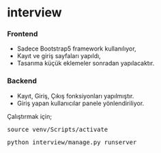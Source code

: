 # interview

### Frontend
* Sadece Bootstrap5 framework kullanılıyor,
* Kayıt ve giriş sayfaları yapıldı,
* Tasarıma küçük eklemeler sonradan yapılacaktır.

### Backend
* Kayıt, Giriş, Çıkış fonksiyonları yapılmıştır.
* Giriş yapan kullanıcılar panele yönlendiriliyor.
	
Çalıştırmak için;
<pre>source venv/Scripts/activate</pre>

<pre>python interview/manage.py runserver</pre>
